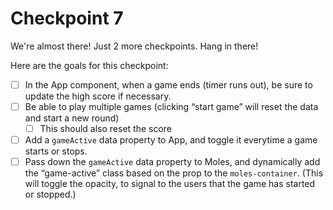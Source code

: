 # Checkpoint 7

We're almost there! Just 2 more checkpoints. Hang in there!

Here are the goals for this checkpoint:

* [ ] In the App component, when a game ends (timer runs out), be sure to update the high score if necessary.
* [ ] Be able to play multiple games (clicking “start game” will reset the data and start a new round)
  * [ ] This should also reset the score
* [ ] Add a `gameActive` data property to App, and toggle it everytime a game starts or stops.
* [ ] Pass down the `gameActive` data property to Moles, and dynamically add the “game-active” class based on the prop to the `moles-container`. (This will toggle the opacity, to signal to the users that the game has started or stopped.)
